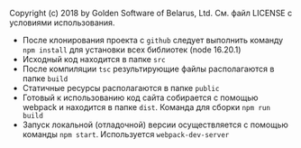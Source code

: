 Copyright (c) 2018 by Golden Software of Belarus, Ltd.
См. файл LICENSE с условиями использования.

- После клонирования проекта с `github` следует выполнить команду `npm install` для установки всех библиотек (node 16.20.1)
- Исходный код находится в папке `src`
- После компиляции `tsc` результирующие файлы располагаются в папке `build`
- Статичные ресурсы располагаются в папке `public`
- Готовый к использованию код сайта собирается с помощью webpack и находится в папке `dist`. Команда для сборки `npm run build`
- Запуск локальной (отладочной) версии осуществляется с помощью команды `npm start`. Используется `webpack-dev-server`
